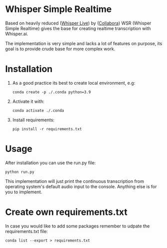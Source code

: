 # Whisper Simple Realtime

Based on heavily reduced ([Whisper Live](https://github.com/collabora/WhisperLive)) by ([Collabora](https://github.com/collabora)) WSR (Whisper Simple Realtime) gives the base for creating realtime transcription with Whisper.ai.

The implementation is very simple and lacks a lot of features on purpose, its goal is to provide crude base for more complex work.

# Installation

1. As a good practice its best to create local environment, e.g:

   `conda create -p ./.conda python=3.9`

2. Activate it with:

   `conda activate ./.conda`

3. Install requirements:

   `pip install -r requirements.txt`

# Usage

After installation you can use the run.py file:

`python run.py`

This implementation will just print the continuous transcription from operating system's default audio input to the console. Anything else is for you to implement.

# Create own requirements.txt

In case you would like to add some packages remember to udpate the requirements.txt file:

`conda list --export > requirements.txt`
